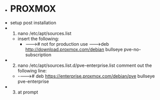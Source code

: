 - # PROXMOX
- setup post installation
- 1. nano /etc/apt/sources.list
	- insert the following:
		- ---># not for production use
		  --->deb http://download.proxmox.com/debian bullseye pve-no-subscription
- 2. nano /etc/apt/sources.list.d/pve-enterprise.list
  comment out the following line:
	- ----># deb https://enterprise.proxmox.com/debian/pve bullseye pve-enterprise
- 3. at prompt